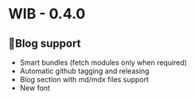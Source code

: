 # WIB - 0.4.0

## 📄Blog support

- Smart bundles (fetch modules only when required)
- Automatic github tagging and releasing
- Blog section with md/mdx files support
- New font